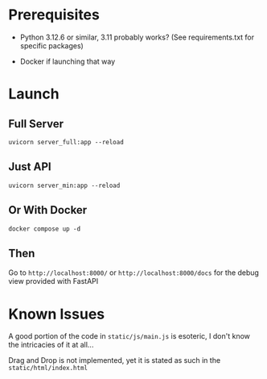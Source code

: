# Prerequisites

- Python 3.12.6 or similar, 3.11 probably works? (See requirements.txt for specific packages)

- Docker if launching that way

# Launch 

## Full Server
`uvicorn server_full:app --reload`

## Just API
`uvicorn server_min:app --reload`

## Or With Docker
`docker compose up -d `

## Then
Go to `http://localhost:8000/`
or `http://localhost:8000/docs` for the debug view provided with FastAPI

# Known Issues
A good portion of the code in `static/js/main.js` is esoteric, I don't know the intricacies of it at all...

Drag and Drop is not implemented, yet it is stated as such in the `static/html/index.html`

